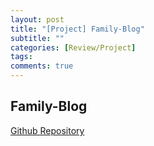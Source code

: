 ```yaml
---
layout: post
title: "[Project] Family-Blog"
subtitle: ""
categories: [Review/Project]
tags:
comments: true
---
```


## Family-Blog

[Github Repository](https://github.com/dev-onejun/Family-Blog)
